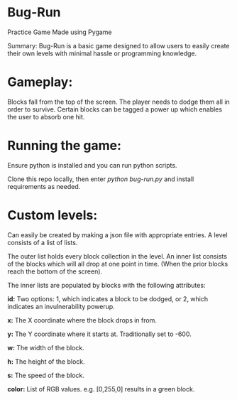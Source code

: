 # Bug-Run
Practice Game Made using Pygame

Summary:
Bug-Run is a basic game designed to allow users to easily create their own levels with minimal hassle or programming knowledge.

# Gameplay:
Blocks fall from the top of the screen. The player needs to dodge them all in order to survive. Certain blocks can be tagged a power up which enables the user to absorb one hit.

# Running the game:
Ensure python is installed and you can run python scripts.

Clone this repo locally, then enter _python bug-run.py_ and install requirements as needed.

# Custom levels: 
Can easily be created by making a json file with appropriate entries. A level consists of a list of lists.

The outer list holds every block collection in the level.
An inner list consists of the blocks which will all drop at one point in time. (When the prior blocks reach the bottom of the screen).

The inner lists are populated by blocks with the following attributes:

**id:** Two options: 1, which indicates a block to be dodged, or 2, which indicates an invulnerability powerup.

**x:** The X coordinate where the block drops in from.

**y:** The Y coordinate where it starts at. Traditionally set to -600.

**w:** The width of the block.

**h:** The height of the block.

**s:** The speed of the block.

**color:** List of RGB values. e.g. [0,255,0] results in a green block.


